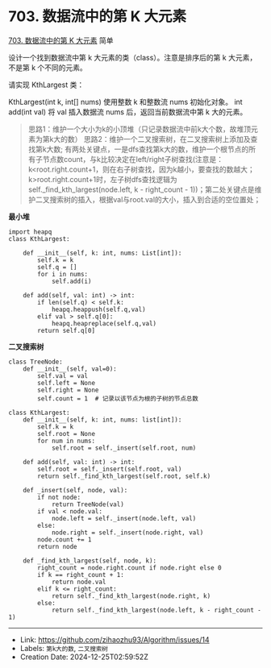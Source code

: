 # 703. 数据流中的第 K 大元素

[703. 数据流中的第 K 大元素](https://leetcode.cn/problems/kth-largest-element-in-a-stream/)
简单

设计一个找到数据流中第 k 大元素的类（class）。注意是排序后的第 k 大元素，不是第 k 个不同的元素。

请实现 KthLargest 类：

KthLargest(int k, int[] nums) 使用整数 k 和整数流 nums 初始化对象。
int add(int val) 将 val 插入数据流 nums 后，返回当前数据流中第 k 大的元素。

> 思路1：维护一个大小为k的小顶堆（只记录数据流中前k大个数，故堆顶元素为第k大的数）
> 思路2：维护一个二叉搜索树，在二叉搜索树上添加及查找第k大数; 有两处关键点，一是dfs查找第k大的数，维护一个根节点的所有子节点数count，与k比较决定在left/right子树查找(注意是：k<root.right.count+1，则在右子树查找，因为k越小，要查找的数越大；k>root.right.count+1时，左子树dfs查找逻辑为self._find_kth_largest(node.left, k - right_count - 1))；第二处关键点是维护二叉搜索树的插入，根据val与root.val的大小，插入到合适的空位置处；

**最小堆**
```
import heapq
class KthLargest:

    def __init__(self, k: int, nums: List[int]):
        self.k = k
        self.q = []
        for i in nums:
            self.add(i)

    def add(self, val: int) -> int:
        if len(self.q) < self.k:
            heapq.heappush(self.q,val)
        elif val > self.q[0]:
            heapq.heapreplace(self.q,val)
        return self.q[0]
```

**二叉搜索树**
```
class TreeNode:
    def __init__(self, val=0):
        self.val = val
        self.left = None
        self.right = None
        self.count = 1  # 记录以该节点为根的子树的节点总数

class KthLargest:
    def __init__(self, k: int, nums: list[int]):
        self.k = k
        self.root = None
        for num in nums:
            self.root = self._insert(self.root, num)

    def add(self, val: int) -> int:
        self.root = self._insert(self.root, val)
        return self._find_kth_largest(self.root, self.k)

    def _insert(self, node, val):
        if not node:
            return TreeNode(val)
        if val < node.val:
            node.left = self._insert(node.left, val)
        else:
            node.right = self._insert(node.right, val)
        node.count += 1
        return node

    def _find_kth_largest(self, node, k):
        right_count = node.right.count if node.right else 0
        if k == right_count + 1:
            return node.val
        elif k <= right_count:
            return self._find_kth_largest(node.right, k)
        else:
            return self._find_kth_largest(node.left, k - right_count - 1)
```

---

* Link: https://github.com/zihaozhu93/Algorithm/issues/14
* Labels: `第k大的数`, `二叉搜索树`
* Creation Date: 2024-12-25T02:59:52Z
